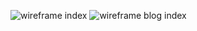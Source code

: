 ![wireframe index](~/phase-0/week-2/wireframe-index.png)
![wireframe blog index](~/phase-0/week-2/wireframe-blog-index.png)
